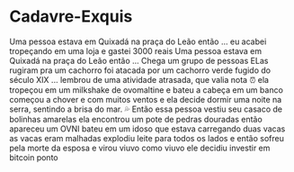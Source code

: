 # Cadavre-Exquis
Uma pessoa estava em Quixadá na praça do Leão então ... 
eu acabei tropeçando em uma loja e gastei 3000 reais
Uma pessoa estava em Quixadá na praça do Leão então ...
Chega um grupo de pessoas
ELas rugiram pra um cachorro
foi atacada por um cachorro verde fugido do século XIX
... lembrou de uma atividade atrasada, que valia nota :alarm_clock:
ela tropeçou em um milkshake de ovomaltine e bateu a cabeça em um banco
começou a chover e com muitos ventos
e ela decide dormir uma noite na serra, sentindo a brisa do mar. :sweat_drops:
Então essa pessoa vestiu seu casaco de bolinhas amarelas
ela encontrou um pote de pedras douradas
então apareceu um OVNI
bateu em um idoso
que estava carregando duas vacas
as vacas eram malhadas
explodiu leite para todos os lados
e então sofreu pela morte da esposa e virou viuvo
como viuvo ele decidiu investir em bitcoin
ponto
